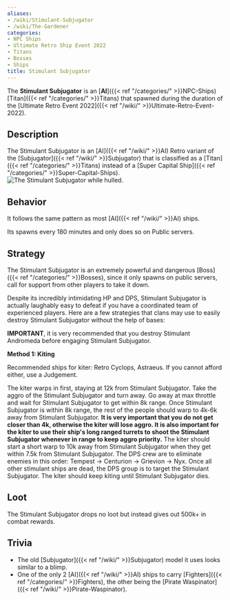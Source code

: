 ```yaml
---
aliases:
- /wiki/Stimulant-Subjugator
- /wiki/The-Gardener
categories:
- NPC Ships
- Ultimate Retro Ship Event 2022
- Titans
- Bosses
- Ships
title: Stimulant Subjugator
---
```


The **Stimulant Subjugator** is an [**AI**]({{< ref "/categories/" >}}NPC-Ships) [Titan]({{< ref "/categories/" >}}Titans) that spawned during the duration of the [Ultimate Retro Event 2022]({{< ref "/wiki/" >}}Ultimate-Retro-Event-2022).

## Description

The Stimulant Subjugator is an [AI]({{< ref "/wiki/" >}}AI) Retro variant of the [Subjugator]({{< ref "/wiki/" >}}Subjugator) that is classified as a [Titan]({{< ref "/categories/" >}}Titans) instead of a [Super Capital Ship]({{< ref "/categories/" >}}Super-Capital-Ships). ![The Stimulant
Subjugator while
hulled.](<Stimulant_Sub_(hulled).png> "The Stimulant Subjugator while hulled.")

## Behavior

It follows the same pattern as most [AI]({{< ref "/wiki/" >}}AI) ships.

Its spawns every 180 minutes and only does so on Public servers.

## Strategy

The Stimulant Subjugator is an extremely powerful and dangerous [Boss]({{< ref "/categories/" >}}Bosses), since it only spawns on public servers, call for support from other players to take it down.

Despite its incredibly intimidating HP and DPS, Stimulant Subjugator is actually laughably easy to defeat if you have a coordinated team of experienced players. Here are a few strategies that clans may use to easily destroy Stimulant Subjugator without the help of bases:

**IMPORTANT**, it is very recommended that you destroy Stimulant Andromeda before engaging Stimulant Subjugator.

**Method 1: Kiting**

Recommended ships for kiter: Retro Cyclops, Astraeus. If you cannot afford either, use a Judgement.

The kiter warps in first, staying at 12k from Stimulant Subjugator. Take the aggro of the Stimulant Subjugator and turn away. Go away at max throttle and wait for Stimulant Subjugator to get within 8k range. Once Stimulant Subjugator is within 8k range, the rest of the people should warp to 4k-6k away from Stimulant Subjugator. **It is very important that you do not get closer than 4k, otherwise the kiter will lose aggro. It is also important for the kiter to use their ship's long ranged turrets to shoot the Stimulant Subjugator whenever in range to keep aggro priority.** The kiter should start a short warp to 10k away from Stimulant Subjugator when they get within 7.5k from Stimulant Subjugator. The DPS crew are to eliminate enemies in this order: Tempest -> Centurion -> Grievion -> Nyx. Once all other stimulant ships are dead, the DPS group is to target the Stimulant Subjugator. The kiter should keep kiting until Stimulant Subjugator dies.

## Loot

The Stimulant Subjugator drops no loot but instead gives out 500k+ in combat rewards.

## Trivia

- The old [Subjugator]({{< ref "/wiki/" >}}Subjugator) model it uses looks similar to a blimp.
- One of the only 2 [AI]({{< ref "/wiki/" >}}AI) ships to carry [Fighters]({{< ref "/categories/" >}}Fighters), the other being the [Pirate Waspinator]({{< ref "/wiki/" >}}Pirate-Waspinator).
